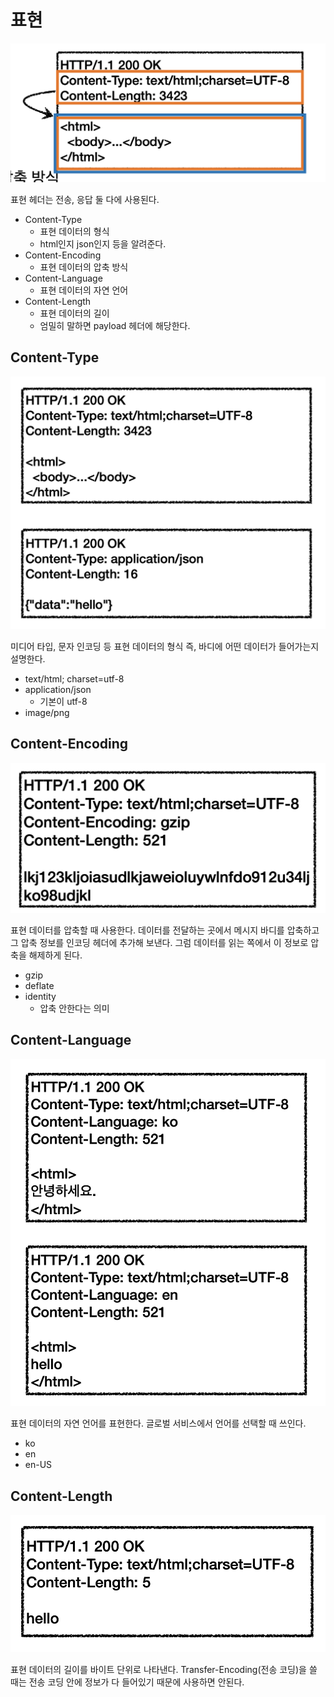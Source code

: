 # 표현

![](../../.gitbook/assets/kimyounghan-http-web-basic/07/screenshot%202021-04-04%20오후%203.40.40.png)

표현 헤더는 전송, 응답 둘 다에 사용된다.

- Content-Type
    - 표현 데이터의 형식
    - html인지 json인지 등을 알려준다.
- Content-Encoding
    - 표현 데이터의 압축 방식
- Content-Language
    - 표현 데이터의 자연 언어
- Content-Length
    - 표현 데이터의 길이
    - 엄밀히 말하면 payload 헤더에 해당한다.
    
## Content-Type

![](../../.gitbook/assets/kimyounghan-http-web-basic/07/screenshot%202021-04-04%20오후%203.40.47.png)

미디어 타입, 문자 인코딩 등 표현 데이터의 형식 즉, 바디에 어떤 데이터가 들어가는지 설명한다.

- text/html; charset=utf-8
- application/json
  - 기본이 utf-8
- image/png

## Content-Encoding

![](../../.gitbook/assets/kimyounghan-http-web-basic/07/screenshot%202021-04-04%20오후%203.40.52.png)

표현 데이터를 압축할 때 사용한다. 데이터를 전달하는 곳에서 메시지 바디를 압축하고 그 압축 정보를 인코딩 헤더에 추가해 보낸다. 그럼 데이터를 읽는 쪽에서 이 정보로 압축을 해제하게 된다.

- gzip
- deflate
- identity
  - 압축 안한다는 의미

## Content-Language

![](../../.gitbook/assets/kimyounghan-http-web-basic/07/screenshot%202021-04-04%20오후%203.41.01.png)

표현 데이터의 자연 언어를 표현한다. 글로벌 서비스에서 언어를 선택할 때 쓰인다.

- ko
- en
- en-US

## Content-Length

![](../../.gitbook/assets/kimyounghan-http-web-basic/07/screenshot%202021-04-04%20오후%203.41.07.png)

표현 데이터의 길이를 바이트 단위로 나타낸다. Transfer-Encoding(전송 코딩)을 쓸 때는 전송 코딩 안에 정보가 다 들어있기 때문에 사용하면 안된다.